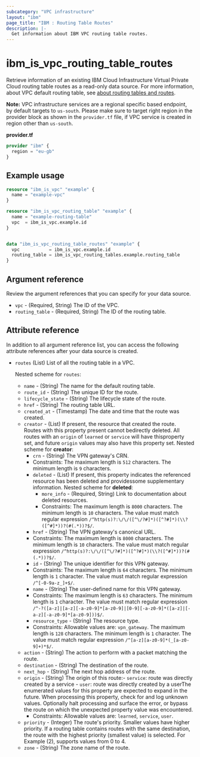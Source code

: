 ```yaml
---
subcategory: "VPC infrastructure"
layout: "ibm"
page_title: "IBM : Routing Table Routes"
description: |-
  Get information about IBM VPC routing table routes.
---
```


# ibm_is_vpc_routing_table_routes
Retrieve information of an existing IBM Cloud Infrastructure Virtual Private Cloud routing table routes as a read-only data source. For more information, about VPC default routing table, see [about routing tables and routes](https://cloud.ibm.com/docs/vpc?topic=vpc-about-custom-routes).

**Note:**
VPC infrastructure services are a regional specific based endpoint, by default targets to `us-south`. Please make sure to target right region in the provider block as shown in the `provider.tf` file, if VPC service is created in region other than `us-south`.

**provider.tf**

```terraform
provider "ibm" {
  region = "eu-gb"
}
```

## Example usage

```terraform
resource "ibm_is_vpc" "example" {
  name = "example-vpc"
}

resource "ibm_is_vpc_routing_table" "example" {
  name = "example-routing-table"
  vpc  = ibm_is_vpc.example.id
}


data "ibm_is_vpc_routing_table_routes" "example" {
  vpc           = ibm_is_vpc.example.id
  routing_table = ibm_is_vpc_routing_tables.example.routing_table
}
```
## Argument reference
Review the argument references that you can specify for your data source. 

- `vpc` - (Required, String) The ID of the VPC.
- `routing_table` - (Required, String) The ID of the routing table.

## Attribute reference
In addition to all argument reference list, you can access the following attribute references after your data source is created. 

- `routes` (List) List of all the routing table in a VPC.

  Nested scheme for `routes`:
	- `name` - (String) The name for the default routing table.
	- `route_id` - (String) The unique ID for the route.
	- `lifecycle_state` - (String) The lifecycle state of the route.
	- `href` - (String) The routing table URL.
	- `created_at` - (Timestamp)  The date and time that the route was created.
	- `creator` - (List) If present, the resource that created the route. Routes with this property present cannot bedirectly deleted. All routes with an `origin` of `learned` or `service` will have thisproperty set, and future `origin` values may also have this property set.
		Nested scheme for **creator**:
		- `crn` - (String) The VPN gateway's CRN.
		- Constraints: The maximum length is `512` characters. The minimum length is `9` characters.
		- `deleted` - (List) If present, this property indicates the referenced resource has been deleted and providessome supplementary information.
		Nested scheme for **deleted**:
			- `more_info` - (Required, String) Link to documentation about deleted resources.
			- Constraints: The maximum length is `8000` characters. The minimum length is `10` characters. The value must match regular expression `/^http(s)?:\/\/([^\/?#]*)([^?#]*)(\\?([^#]*))?(#(.*))?$/`.
		- `href` - (String) The VPN gateway's canonical URL.
		- Constraints: The maximum length is `8000` characters. The minimum length is `10` characters. The value must match regular expression `/^http(s)?:\/\/([^\/?#]*)([^?#]*)(\\?([^#]*))?(#(.*))?$/`.
		- `id` - (String) The unique identifier for this VPN gateway.
		- Constraints: The maximum length is `64` characters. The minimum length is `1` character. The value must match regular expression `/^[-0-9a-z_]+$/`.
		- `name` - (String) The user-defined name for this VPN gateway.
		- Constraints: The maximum length is `63` characters. The minimum length is `1` character. The value must match regular expression `/^-?([a-z]|[a-z][-a-z0-9]*[a-z0-9]|[0-9][-a-z0-9]*([a-z]|[-a-z][-a-z0-9]*[a-z0-9]))$/`.
		- `resource_type` - (String) The resource type.
		- Constraints: Allowable values are: `vpn_gateway`. The maximum length is `128` characters. The minimum length is `1` character. The value must match regular expression `/^[a-z][a-z0-9]*(_[a-z0-9]+)*$/`.
	- `action` - (String) The action to perform with a packet matching the route.
	- `destination` - (String) The destination of the route.
	- `next_hop` - (String) The next hop address of the route.
	- `origin` - (String) The origin of this route:- `service`: route was directly created by a service - `user`: route was directly created by a userThe enumerated values for this property are expected to expand in the future. When processing this property, check for and log unknown values. Optionally halt processing and surface the error, or bypass the route on which the unexpected property value was encountered.
  		- Constraints: Allowable values are: `learned`, `service`, `user`.
	- `priority` - (Integer) The route's priority. Smaller values have higher priority. If a routing table contains routes with the same destination, the route with the highest priority (smallest value) is selected. For Example (2), supports values from 0 to 4.
	- `zone` - (String) The zone name of the route.
